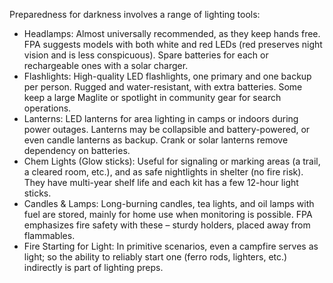 Preparedness for darkness involves a range of lighting tools:  
- Headlamps: Almost universally recommended, as they keep hands free. FPA suggests models with both white and red LEDs (red preserves night vision and is less conspicuous). Spare batteries for each or rechargeable ones with a solar charger.  
- Flashlights: High-quality LED flashlights, one primary and one backup per person. Rugged and water-resistant, with extra batteries. Some keep a large Maglite or spotlight in community gear for search operations.  
- Lanterns: LED lanterns for area lighting in camps or indoors during power outages. Lanterns may be collapsible and battery-powered, or even candle lanterns as backup. Crank or solar lanterns remove dependency on batteries.  
- Chem Lights (Glow sticks): Useful for signaling or marking areas (a trail, a cleared room, etc.), and as safe nightlights in shelter (no fire risk). They have multi-year shelf life and each kit has a few 12-hour light sticks.  
- Candles & Lamps: Long-burning candles, tea lights, and oil lamps with fuel are stored, mainly for home use when monitoring is possible. FPA emphasizes fire safety with these – sturdy holders, placed away from flammables.  
- Fire Starting for Light: In primitive scenarios, even a campfire serves as light; so the ability to reliably start one (ferro rods, lighters, etc.) indirectly is part of lighting preps.